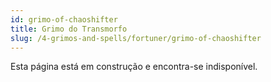 ```yaml
---
id: grimo-of-chaoshifter
title: Grimo do Transmorfo
slug: /4-grimos-and-spells/fortuner/grimo-of-chaoshifter
---
```


Esta página está em construção e encontra-se indisponível.
